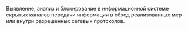 Выявление, анализ и блокирование в информационной системе скрытых каналов передачи  информации в обход реализованных мер или внутри разрешенных сетевых протоколов.
